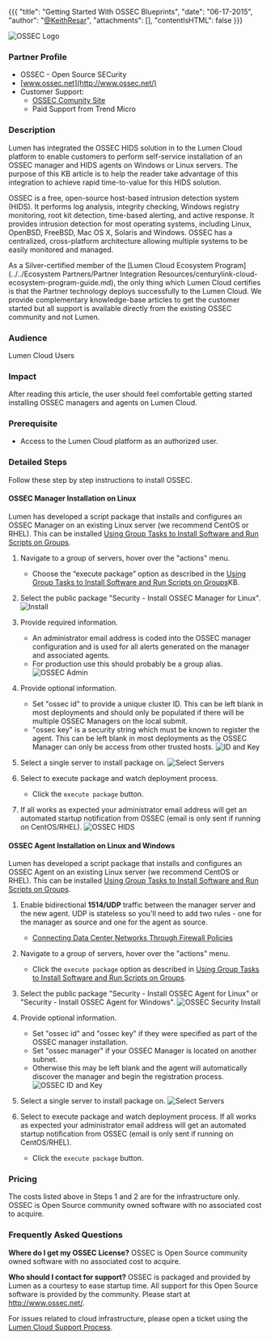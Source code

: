 {{{
  "title": "Getting Started With OSSEC Blueprints",
  "date": "06-17-2015",
  "author": "<a href='https://twitter.com/KeithResar'>@KeithResar</a>",
  "attachments": [],
  "contentIsHTML": false
}}}

![OSSEC Logo](../../images/ossec-hids-logo.png)

### Partner Profile
* OSSEC - Open Source SECurity
* [www.ossec.net](http://www.ossec.net/)
* Customer Support:
  * [OSSEC Comunity Site](http://www.ossec.net/?page_id=21)
  * Paid Support from Trend Micro

### Description
Lumen has integrated the OSSEC HIDS solution in to the Lumen Cloud platform to enable customers to perform self-service installation of an OSSEC manager and HIDS agents on Windows or Linux servers. The purpose of this KB article is to help the reader take advantage of this integration to achieve rapid time-to-value for this HIDS solution.

OSSEC is a free, open-source host-based intrusion detection system (HIDS). It performs log analysis, integrity checking, Windows registry monitoring, root kit detection, time-based alerting, and active response. It provides intrusion detection for most operating systems, including Linux, OpenBSD, FreeBSD, Mac OS X, Solaris and Windows. OSSEC has a centralized, cross-platform architecture allowing multiple systems to be easily monitored and managed.

As a Silver-certified member of the [Lumen Cloud Ecosystem Program](../../Ecosystem Partners/Partner Integration Resources/centurylink-cloud-ecosystem-program-guide.md), the only thing which Lumen Cloud certifies is that the Partner technology deploys successfully to the Lumen Cloud. We provide complementary knowledge-base articles to get the customer started but all support is available directly from the existing OSSEC community and not Lumen.

### Audience
Lumen Cloud Users

### Impact
After reading this article, the user should feel comfortable getting started installing OSSEC managers and agents on Lumen Cloud.

### Prerequisite
* Access to the Lumen Cloud platform as an authorized user.

### Detailed Steps
Follow these step by step instructions to install OSSEC.

#### OSSEC Manager Installation on Linux
Lumen has developed a script package that installs and configures an OSSEC Manager on an existing Linux server (we recommend CentOS or RHEL). This can be installed [Using Group Tasks to Install Software and Run Scripts on Groups](../../Servers/using-group-tasks-to-install-software-and-run-scripts-on-groups.md).

1. Navigate to a group of servers, hover over the "actions" menu.
   * Choose the “execute package” option as described in the [Using Group Tasks to Install Software and Run Scripts on Groups](../../Servers/using-group-tasks-to-install-software-and-run-scripts-on-groups.md)KB.

2. Select the public package "Security - Install OSSEC Manager for Linux".
   ![Install](../../images/ossec-security-install.png)

3. Provide required information.
   * An administrator email address is coded into the OSSEC manager configuration and is used for all alerts generated on the manager and associated agents.
   * For production use this should probably be a group alias.
   ![OSSEC Admin](../../images/ossec-admin.png)

4. Provide optional information.
   * Set "ossec id" to provide a unique cluster ID. This can be left blank in most deployments and should only be populated if there will be multiple OSSEC Managers on the local submit.
   * "ossec key" is a security string which must be known to register the agent. This can be left blank in most deployments as the OSSEC Manager can only be access from other trusted hosts.
   ![ID and Key](../../images/ossec-id-and-key.png)

5. Select a single server to install package on.
   ![Select Servers](../../images/ossec-select-servers.png)

6. Select to execute package and watch deployment process.
   * Click the `execute package` button.

7. If all works as expected your administrator email address will get an automated startup notification from OSSEC (email is only sent if running on CentOS/RHEL).
   ![OSSEC HIDS](../../images/ossec-hids.png)

#### OSSEC Agent Installation on Linux and Windows
Lumen has developed a script package that installs and configures an OSSEC Agent on an existing Linux server (we recommend CentOS or RHEL). This can be installed [Using Group Tasks to Install Software and Run Scripts on Groups](../../Servers/using-group-tasks-to-install-software-and-run-scripts-on-groups.md).

1. Enable bidirectional **1514/UDP** traffic between the manager server and the new agent. UDP is stateless so you'll need to add two rules - one for the manager as source and one for the agent as source.
   * [Connecting Data Center Networks Through Firewall Policies](https://www.ctl.io/knowledge-base/network/connecting-data-center-networks-through-firewall-policies/)

2. Navigate to a group of servers, hover over the "actions" menu.
   * Click the `execute package` option as described in [Using Group Tasks to Install Software and Run Scripts on Groups](../../Servers/using-group-tasks-to-install-software-and-run-scripts-on-groups.md).

3. Select the public package "Security - Install OSSEC Agent for Linux" or "Security - Install OSSEC Agent for Windows".
   ![OSSEC Security Install](../../images/ossec-security-installation.png)

4. Provide optional information.
   * Set "ossec id" and "ossec key" if they were specified as part of the OSSEC manager installation.
   * Set "ossec manager" if your OSSEC Manager is located on another subnet.
   * Otherwise this may be left blank and the agent will automatically discover the manager and begin the registration process.
   ![OSSEC ID and Key](../../images/ossec-id-key.png)

5. Select a single server to install package on.
   ![Select Servers](../../images/ossec-select-servers1.png)

6. Select to execute package and watch deployment process. If all works as expected your administrator email address will get an automated startup notification from OSSEC (email is only sent if running on CentOS/RHEL).
   * Click the `execute package` button.

### Pricing
The costs listed above in Steps 1 and 2 are for the infrastructure only. OSSEC is Open Source community owned software with no associated cost to acquire.

### Frequently Asked Questions
**Where do I get my OSSEC License?**
OSSEC is Open Source community owned software with no associated cost to acquire.

**Who should I contact for support?**
OSSEC is packaged and provided by Lumen as a courtesy to ease startup time. All support for this Open Source software is provided by the community. Please start at http://www.ossec.net/.

For issues related to cloud infrastructure, please open a ticket using the [Lumen Cloud Support Process](../../Support/how-do-i-report-a-support-issue.md).
